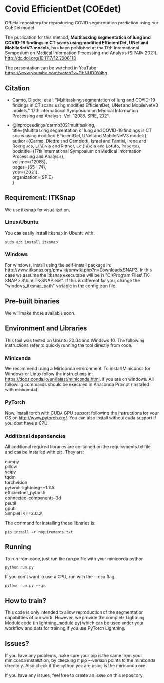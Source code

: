 # Covid EfficientDet (COEdet)
Official repository for reproducing COVID segmentation prediction using our CoEDet model.

The publication for this method, **Multitasking segmentation of lung and COVID-19 findings in CT scans using modified EfficientDet, UNet and MobileNetV3 models**, has been published at the 17th International Symposium on Medical Information Processing and Analysis (SIPAIM 2021).
http://dx.doi.org/10.1117/12.2606118

The presentation can be watched in YouTube:
https://www.youtube.com/watch?v=PlhNUD0Y4hg

## Citation
* Carmo, Diedre, et al. "Multitasking segmentation of lung and COVID-19 findings in CT scans using modified EfficientDet, UNet and MobileNetV3 models." 17th International Symposium on Medical Information Processing and Analysis. Vol. 12088. SPIE, 2021.

* @inproceedings{carmo2021multitasking,\
  title={Multitasking segmentation of lung and COVID-19 findings in CT scans using modified EfficientDet, UNet and MobileNetV3 models},\
  author={Carmo, Diedre and Campiotti, Israel and Fantini, Irene and Rodrigues, L{\'\i}via and Rittner, Let{\'\i}cia and Lotufo, Roberto},\
  booktitle={17th International Symposium on Medical Information Processing and Analysis},\
  volume={12088},\
  pages={65--74},\
  year={2021},\
  organization={SPIE}\
}

## Requirement: ITKSnap

We use itksnap for visualization. 

### Linux/Ubuntu

You can easily install itksnap in Ubuntu with.

    sudo apt install itksnap

### Windows

For windows, install using the self-install package in: http://www.itksnap.org/pmwiki/pmwiki.php?n=Downloads.SNAP3. In this case we assume the itksnap executable will be in "C:\\Program Files\\ITK-SNAP 3.8\\bin\\ITK-SNAP.exe". If this is different for you, change the "windows_itksnap_path" variable in the config.json file.

## Pre-built binaries

We will make those available soon.

## Environment and Libraries

This tool was tested on Ubuntu 20.04 and Windows 10. The following instructions refer to quickly running the tool directly from code.

### Miniconda

We recommend using a Miniconda environment. To install Miniconda for Windows or Linux follow the instructions in: https://docs.conda.io/en/latest/miniconda.html. If you are on windows. All following commands should be executed in Anaconda Prompt (installed with miniconda).

### PyTorch

Now, install torch with CUDA GPU support following the instructions for your OS on http://www.pytorch.org/. You can also install without cuda support if you dont have a GPU.

### Additional dependencies

All additional required libraries are contained on the requirements.txt file and can be installed with pip. They are:

numpy\
pillow\
scipy\
tqdm\
torchvision\
pytorch-lightning==1.3.8\
efficientnet_pytorch\
connected-components-3d\
psutil\
gputil\
SimpleITK==2.0.2\

The command for installing these libraries is: 

    pip install -r requirements.txt

## Running 

To run from code, just run the run.py file with your miniconda python. 

    python run.py

If you don't want to use a GPU, run with the --cpu flag.

    python run.py --cpu

## How to train?

This code is only intended to allow reproduction of the segmentation capabilities of our work. 
However, we provide the complete Lightning Module code (in lightning_module.py) which can be used under your workflow and data for training if you use PyTorch Lightning.

## Issues?

If you have any problems, make sure your pip is the same from your miniconda installation,
by checking if pip --version points to the miniconda directory. Also check if the python you are using is the miniconda one.

If you have any issues, feel free to create an issue on this repository.
